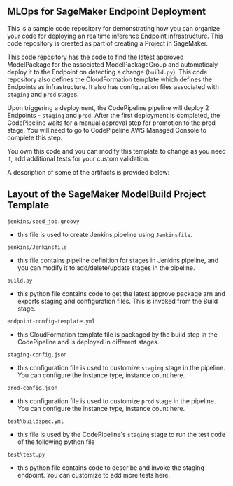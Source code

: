 ## MLOps for SageMaker Endpoint Deployment

This is a sample code repository for demonstrating how you can organize your code for deploying an realtime inference Endpoint infrastructure. This code repository is created as part of creating a Project in SageMaker. 

This code repository has the code to find the latest approved ModelPackage for the associated ModelPackageGroup and automaticaly deploy it to the Endpoint on detecting a change (`build.py`). This code repository also defines the CloudFormation template which defines the Endpoints as infrastructure. It also has configuration files associated with `staging` and `prod` stages. 

Upon triggering a deployment, the CodePipeline pipeline will deploy 2 Endpoints - `staging` and `prod`. After the first deployment is completed, the CodePipeline waits for a manual approval step for promotion to the prod stage. You will need to go to CodePipeline AWS Managed Console to complete this step.

You own this code and you can modify this template to change as you need it, add additional tests for your custom validation. 

A description of some of the artifacts is provided below:


## Layout of the SageMaker ModelBuild Project Template

`jenkins/seed_job.groovy`
 - this file is used to create Jenkins pipeline using `Jenkinsfile`.
 
`jenkins/Jenkinsfile`
 - this file contains pipeline definition for stages in Jenkins pipeline, and you can modify it to add/delete/update stages in the pipeline.

`build.py`
 - this python file contains code to get the latest approve package arn and exports staging and configuration files. This is invoked from the Build stage.

`endpoint-config-template.yml`
 - this CloudFormation template file is packaged by the build step in the CodePipeline and is deployed in different stages.

`staging-config.json`
 - this configuration file is used to customize `staging` stage in the pipeline. You can configure the instance type, instance count here.

`prod-config.json`
 - this configuration file is used to customize `prod` stage in the pipeline. You can configure the instance type, instance count here.

`test\buildspec.yml`
  - this file is used by the CodePipeline's `staging` stage to run the test code of the following python file

`test\test.py`
  - this python file contains code to describe and invoke the staging endpoint. You can customize to add more tests here.
